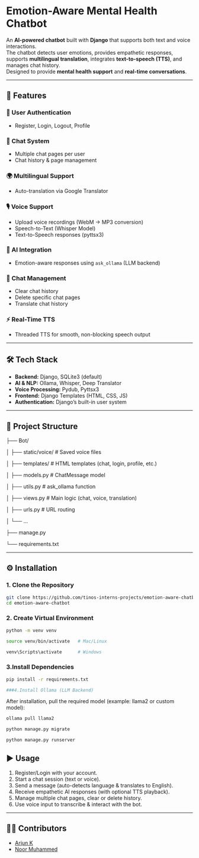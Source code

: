 # Emotion-Aware Mental Health Chatbot  

An **AI-powered chatbot** built with **Django** that supports both text and voice interactions.  
The chatbot detects user emotions, provides empathetic responses, supports **multilingual translation**, integrates **text-to-speech (TTS)**, and manages chat history.  
Designed to provide **mental health support** and **real-time conversations**.  

---

## 🚀 Features  

### 🔑 User Authentication  
- Register, Login, Logout, Profile  

### 💬 Chat System  
- Multiple chat pages per user  
- Chat history & page management  

### 🌍 Multilingual Support  
- Auto-translation via Google Translator  

### 🎙 Voice Support  
- Upload voice recordings (WebM → MP3 conversion)  
- Speech-to-Text (Whisper Model)  
- Text-to-Speech responses (pyttsx3)  

### 🤖 AI Integration  
- Emotion-aware responses using `ask_ollama` (LLM backend)  

### 🧹 Chat Management  
- Clear chat history  
- Delete specific chat pages  
- Translate chat history  

### ⚡ Real-Time TTS  
- Threaded TTS for smooth, non-blocking speech output  

---

## 🛠 Tech Stack  
- **Backend:** Django, SQLite3 (default)  
- **AI & NLP:** Ollama, Whisper, Deep Translator  
- **Voice Processing:** Pydub, Pyttsx3  
- **Frontend:** Django Templates (HTML, CSS, JS)  
- **Authentication:** Django’s built-in user system  

---

## 📂 Project Structure  

├── Bot/

│ ├── static/voice/ # Saved voice files

│ ├── templates/ # HTML templates (chat, login, profile, etc.)

│ ├── models.py # ChatMessage model

│ ├── utils.py # ask_ollama function

│ ├── views.py # Main logic (chat, voice, translation)

│ ├── urls.py # URL routing

│ └── ...

├── manage.py

└── requirements.txt



---

## ⚙️ Installation  

### 1. Clone the Repository  
```bash
git clone https://github.com/tinos-interns-projects/emotion-aware-chatbot.git
cd emotion-aware-chatbot
```

### 2. Create Virtual Environment
```bash
python -m venv venv

source venv/bin/activate   # Mac/Linux

venv\Scripts\activate      # Windows
```

### 3.Install Dependencies
```bash
pip install -r requirements.txt

###4.Install Ollama (LLM Backend)
```

After installation, pull the required model (example: llama2 or custom model):



```bash
ollama pull llama2

python manage.py migrate

python manage.py runserver
```


## ▶️ Usage  

1. Register/Login with your account.  
2. Start a chat session (text or voice).  
3. Send a message (auto-detects language & translates to English).  
4. Receive empathetic AI responses (with optional TTS playback).  
5. Manage multiple chat pages, clear or delete history.  
6. Use voice input to transcribe & interact with the bot.  

---

## 👨‍💻 Contributors  

- [Arjun K](https://github.com/Arju-Arjun)  
- [Noor Muhammed](https://github.com/noormuhammed4004)  





